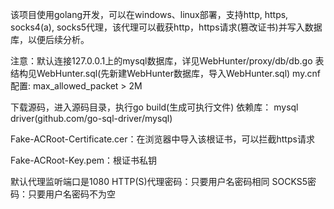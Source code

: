 该项目使用golang开发，可以在windows、linux部署，支持http, https, socks4(a),
socks5代理，该代理可以截获http，https请求(篡改证书)并写入数据库，以便后续分析。

注意：默认连接127.0.0.1上的mysql数据库，详见WebHunter/proxy/db/db.go
表结构见WebHunter.sql(先新建WebHunter数据库，导入WebHunter.sql)
my.cnf 配置:
max_allowed_packet > 2M

下载源码，进入源码目录，执行go build(生成可执行文件)
依赖库：
mysql driver(github.com/go-sql-driver/mysql)

Fake-ACRoot-Certificate.cer：在浏览器中导入该根证书，可以拦截https请求

Fake-ACRoot-Key.pem：根证书私钥

默认代理监听端口是1080
HTTP(S)代理密码：只要用户名密码相同
SOCKS5密码：只要用户名密码不为空

